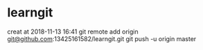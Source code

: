 # learngit
creat at 2018-11-13 16:41
git remote add origin git@github.com:13425161582/learngit.git
git push -u origin master
